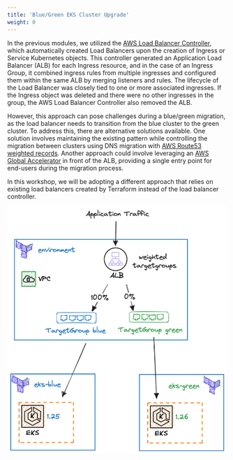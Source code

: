 ```yaml
---
title: 'Blue/Green EKS Cluster Upgrade'
weight: 0
---
```


In the previous modules, we utilized the [AWS Load Balancer Controller](https://kubernetes-sigs.github.io/aws-load-balancer-controller), which automatically created Load Balancers upon the creation of Ingress or Service Kubernetes objects. This controller generated an Application Load Balancer (ALB) for each Ingress resource, and in the case of an Ingress Group, it combined ingress rules from multiple ingresses and configured them within the same ALB by merging listeners and rules. The lifecycle of the Load Balancer was closely tied to one or more associated ingresses. If the Ingress object was deleted and there were no other ingresses in the group, the AWS Load Balancer Controller also removed the ALB.

However, this approach can pose challenges during a blue/green migration, as the load balancer needs to transition from the blue cluster to the green cluster. To address this, there are alternative solutions available. One solution involves maintaining the existing pattern while controlling the migration between clusters using DNS migration with [AWS Route53 weighted records](https://aws.amazon.com/blogs/containers/blue-green-or-canary-amazon-eks-clusters-migration-for-stateless-argocd-workloads/). Another approach could involve leveraging an [AWS Global Accelerator](https://aws.amazon.com/blogs/database/part-1-scale-applications-using-multi-region-amazon-eks-and-amazon-aurora-global-database/) in front of the ALB, providing a single entry point for end-users during the migration process.

In this workshop, we will be adopting a different approach that relies on existing load balancers created by Terraform instead of the load balancer controller.

![](/static/images/blue-green-alb-eks.png)